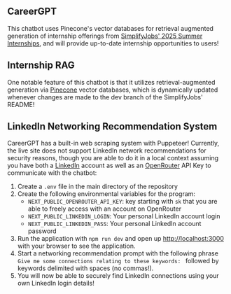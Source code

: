 ## CareerGPT

This chatbot uses Pinecone's vector databases for retrieval augmented generation of internship offerings from [SimplifyJobs' 2025 Summer Internships](https://raw.githubusercontent.com/SimplifyJobs/Summer2025-Internships/dev/README.md), and will provide up-to-date internship opportunities to users!

## Internship RAG

One notable feature of this chatbot is that it utilizes retrieval-augmented generation via [Pinecone](https://www.pinecone.io/) vector databases, which is dynamically updated whenever changes are made to the dev branch of the SimplifyJobs' README!

## LinkedIn Networking Recommendation System

CareerGPT has a built-in web scraping system with Puppeteer! Currently, the live site does not support LinkedIn network recommendations for security reasons, though you are able to do it in a local context assuming you have both a [LinkedIn](https://linkedin.com/) account as well as an [OpenRouter](https://openrouter.ai/) API Key to communicate with the chatbot:

1. Create a `.env` file in the main directory of the repository
2. Create the following environmental variables for the program:
   - `NEXT_PUBLIC_OPENROUTER_API_KEY`: key starting with `sk` that you are able to freely access with an account on OpenRouter
   - `NEXT_PUBLIC_LINKEDIN_LOGIN`: Your personal LinkedIn account login
   - `NEXT_PUBLIC_LINKEDIN_PASS`: Your personal LinkedIn account password
3. Run the application with `npm run dev` and open up [http://localhost:3000](http://localhost:3000) with your browser to see the application.
4. Start a networking recommendation prompt with the following phrase `Give me some connections relating to these keywords: ` followed by keywords delimited with spaces (no commas!).
5. You will now be able to securely find LinkedIn connections using your own LinkedIn login details!